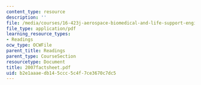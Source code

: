 ```yaml
---
content_type: resource
description: ''
file: /media/courses/16-423j-aerospace-biomedical-and-life-support-engineering-spring-2006/b2e1aaaedb145ccc5c4f7ce3670c7dc5_2007factsheet.pdf
file_type: application/pdf
learning_resource_types:
- Readings
ocw_type: OCWFile
parent_title: Readings
parent_type: CourseSection
resourcetype: Document
title: 2007factsheet.pdf
uid: b2e1aaae-db14-5ccc-5c4f-7ce3670c7dc5
---
```

